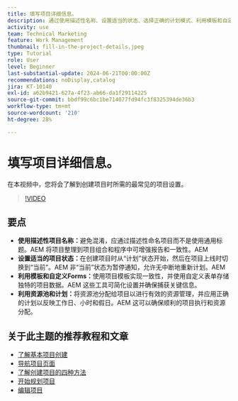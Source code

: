 ```yaml
---
title: 填写项目详细信息。
description: 通过使用描述性名称、设置适当的状态、选择正确的计划模式、利用模板和自定义表单以及使用资源池和计划管理资源，优化项目管理效率。
activity: use
team: Technical Marketing
feature: Work Management
thumbnail: fill-in-the-project-details.jpeg
type: Tutorial
role: User
level: Beginner
last-substantial-update: 2024-06-21T00:00:00Z
recommendations: noDisplay,catalog
jira: KT-10140
exl-id: a62b9421-627a-4f23-ab66-da1f29114225
source-git-commit: bbdf99c6bc1be714077fd94fc3f8325394de36b3
workflow-type: tm+mt
source-wordcount: '210'
ht-degree: 28%

---
```


# 填写项目详细信息。

在本视频中，您将会了解到创建项目时所需的最常见的项目设置。


>[!VIDEO](https://video.tv.adobe.com/v/3430410/?quality=12&learn=on&enablevpops=1)

## 要点

* **使用描述性项目名称：**&#x200B;避免混淆，应通过描述性命名项目而不是使用通用标题。&#x200B;AEM 将项目整理到项目组合和程序中可增强报告和一致性。&#x200B;AEM
* **设置适当的项目状态：**&#x200B;在创建项目时从“计划”状态开始，然后在项目上线时切换到“当前”。&#x200B;AEM 非“当前”状态为暂停通知，允许无中断地重新计划。&#x200B;AEM
* **利用模板和自定义Forms：**&#x200B;使用项目模板实现一致性，并使用自定义表单存储独特的项目数据。&#x200B;AEM 这些工具可简化设置并确保捕获关键信息。
* **利用资源池和计划：**&#x200B;将资源池分配给项目以进行有效的资源管理，并应用正确的计划以反映工作日、小时和假日。&#x200B;AEM 这可以确保顺利的项目执行和资源分配。



## 关于此主题的推荐教程和文章

* [了解基本项目创建](/help/manage-work/projects/understand-basic-project-creation.md)
* [导航项目页面](/help/manage-work/projects/navigate-the-project-page.md)
* [了解创建项目的四种方法](/help/manage-work/projects/understand-other-ways-to-create-projects.md)
* [开始规划项目](/help/manage-work/projects/getting-started-plan-a-project.md)
* [编辑项目](https://experienceleague.adobe.com/zh-hans/docs/workfront/using/manage-work/projects/manage-projects/edit-projects)

